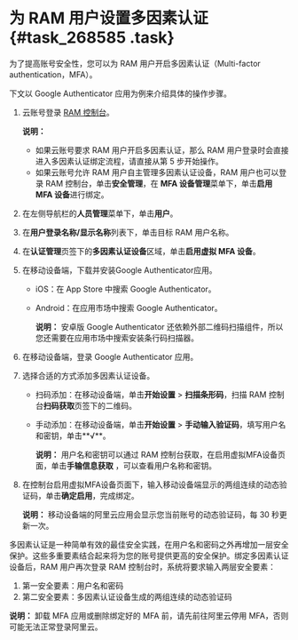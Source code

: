 # 为 RAM 用户设置多因素认证 {#task_268585 .task}

为了提高账号安全性，您可以为 RAM 用户开启多因素认证（Multi-factor authentication，MFA）。

下文以 Google Authenticator 应用为例来介绍具体的操作步骤。

1.  云账号登录 [RAM 控制台](https://ram.console.aliyun.com/)。 

    **说明：** 

    -   如果云账号要求 RAM 用户开启多因素认证，那么 RAM 用户登录时会直接进入多因素认证绑定流程，请直接从第 5 步开始操作。
    -   如果云账号允许 RAM 用户自主管理多因素认证设备，RAM 用户也可以登录 RAM 控制台，单击**安全管理**，在 **MFA 设备管理**菜单下，单击**启用 MFA 设备**进行绑定。
2.  在左侧导航栏的**人员管理**菜单下，单击**用户**。
3.  在**用户登录名称/显示名称**列表下，单击目标 RAM 用户名称。
4.  在**认证管理**页签下的**多因素认证设备**区域，单击**启用虚拟 MFA 设备**。
5.  在移动设备端，下载并安装Google Authenticator应用。 
    -   iOS：在 App Store 中搜索 Google Authenticator。
    -   Android：在应用市场中搜索 Google Authenticator。

        **说明：** 安卓版 Google Authenticator 还依赖外部二维码扫描组件，所以您还需要在应用市场中搜索安装条行码扫描器。

6.  在移动设备端，登录 Google Authenticator 应用。
7.  选择合适的方式添加多因素认证设备。 
    -   扫码添加：在移动设备端，单击**开始设置** \> **扫描条形码**，扫描 RAM 控制台**扫码获取**页签下的二维码。
    -   手动添加：在移动设备端，单击**开始设置** \> **手动输入验证码**，填写用户名和密钥，单击**√**。

        **说明：** 用户名和密钥可以通过 RAM 控制台获取，在启用虚拟MFA设备页面，单击**手输信息获取** ，可以查看用户名称和密钥。

8.  在控制台启用虚拟MFA设备页面下，输入移动设备端显示的两组连续的动态验证码，单击**确定启用**，完成绑定。 

    **说明：** 移动设备端的阿里云应用会显示您当前账号的动态验证码，每 30 秒更新一次。


多因素认证是一种简单有效的最佳安全实践，在用户名和密码之外再增加一层安全保护。这些多重要素结合起来将为您的账号提供更高的安全保护。绑定多因素认证设备后，RAM 用户再次登录 RAM 控制台时，系统将要求输入两层安全要素：

1.  第一安全要素：用户名和密码
2.  第二安全要素：多因素认证设备生成的两组连续的动态验证码

**说明：** 卸载 MFA 应用或删除绑定好的 MFA 前，请先前往阿里云停用 MFA，否则可能无法正常登录阿里云。

